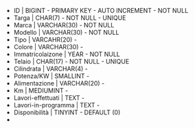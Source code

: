 

- ID                   | BIGINT      - PRIMARY KEY - AUTO INCREMENT - NOT NULL
- Targa                | CHAR(7)     - NOT NULL - UNIQUE
- Marca                | VARCHAR(30) - NOT NULL 
- Modello              | VARCHAR(30) - NOT NULL
- Tipo                 | VARCAHR(20) -
- Colore               | VARCHAR(30) -
- Immatricolaizone     | YEAR        - NOT NULL
- Telaio               | CHAR(17)    - NOT NULL - UNIQUE
- Cilindrata           | VARCHAR(4)  - 
- Potenza/KW           | SMALLINT    -
- Alimentazione        | VARCHAR(20) -   
- Km                   | MEDIUMINT   - 
- Lavori-effettuati    | TEXT        - 
- Lavori-in-programma  | TEXT        -
- Disponibilità        | TINYINT     - DEFAULT (0)
-
